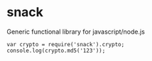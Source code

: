 # snack

Generic functional library for javascript/node.js

```
var crypto = require('snack').crypto;
console.log(crypto.md5('123'));
```
